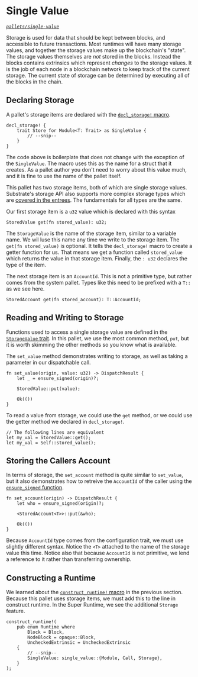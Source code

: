 # Single Value
*[`pallets/single-value`](https://github.com/substrate-developer-hub/recipes/tree/master/pallets/single-value)*

Storage is used for data that should be kept between blocks, and accessible to future transactions. Most runtimes will have many storage values, and together the storage values make up the blockchain's "state". The storage values themselves are _not_ stored in the blocks. Instead the blocks contains extrinsics which represent _changes_ to the storage values. It is the job of each node in a blockchain network to keep track of the current storage. The current state of storage can be determined by executing all of the blocks in the chain.

## Declaring Storage

A pallet's storage items are declared with the [`decl_storage!` macro](https://substrate.dev/rustdocs/master/frame_support/macro.decl_storage.html).

```rust, ignore
decl_storage! {
    trait Store for Module<T: Trait> as SingleValue {
        // --snip--
    }
}
```

The code above is boilerplate that does not change with the exception of the `SingleValue`. The macro uses this as the name for a struct that it creates. As a pallet author you don't need to worry about this value much, and it is fine to use the name of the pallet itself.

This pallet has two storage items, both of which are single storage values. Substrate's storage API also supports more complex storage types which are [covered in the entrees](../storage/README.md). The fundamentals for all types are the same.

Our first storage item is a `u32` value which is declared with this syntax
```rust, ignore
StoredValue get(fn stored_value): u32;
```
The `StorageValue` is the name of the storage item, similar to a variable name. We wil luse this name any time we write to the storage item. The `get(fn stored_value)` is optional. It tells the `decl_storage!` macro to create a getter function for us. That means we get a function called `stored_value` which returns the value in that storage item. Finally, the `: u32` declares the type of the item.

The next storage item is an `AccountId`. This is not a primitive type, but rather comes from the system pallet. Types like this need to be prefixed with a `T::` as we see here.
```rust, ignore
StoredAccount get(fn stored_account): T::AccountId;
```

## Reading and Writing to Storage

Functions used to access a single storage value are defined in the [`StorageValue` trait](https://substrate.dev/rustdocs/master/frame_support/storage/trait.StorageValue.html). In this pallet, we use the most common method, `put`, but it is worth skimming the other methods so you know what is available.

The `set_value` method demonstrates writing to storage, as well as taking a parameter in our dispatchable call.

```rust, ignore
fn set_value(origin, value: u32) -> DispatchResult {
	let _ = ensure_signed(origin)?;

	StoredValue::put(value);

	Ok(())
}
```

To read a value from storage, we could use the `get` method, or we could use the getter method we declared in `decl_storage!`.
```rust, ignore
// The following lines are equivalent
let my_val = StoredValue::get();
let my_val = Self::stored_value();
```

## Storing the Callers Account

In terms of storage, the `set_account` method is quite similar to `set_value`, but it also demonstrates how to retreive the `AccountId` of the caller using the [`ensure_signed` function](https://substrate.dev/rustdocs/master/frame_system/fn.ensure_signed.html).

```rust, ignore
fn set_account(origin) -> DispatchResult {
	let who = ensure_signed(origin)?;

	<StoredAccount<T>>::put(&who);

	Ok(())
}
```

Because `AccountId` type comes from the configuration trait, we must use slightly different syntax. Notice the `<T>` attached to the name of the storage value this time. Notice also that because `AccountId` is not primitive, we lend a reference to it rather than transferring ownership.

## Constructing a Runtime

We learned about the [`construct_runtime!` macro](https://substrate.dev/rustdocs/master/frame_support/macro.construct_runtime.html) in the previous section. Because this pallet uses storage items, we must add this to the line in construct runtime. In the Super Runtime, we see the additional `Storage` feature.

```rust, ignore
construct_runtime!(
	pub enum Runtime where
		Block = Block,
		NodeBlock = opaque::Block,
		UncheckedExtrinsic = UncheckedExtrinsic
	{
		// --snip--
		SingleValue: single_value::{Module, Call, Storage},
	}
);
```
